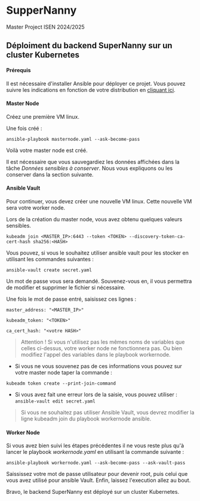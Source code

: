 # SupperNanny
Master Project ISEN 2024/2025

## Déploiment du backend SuperNanny sur un cluster Kubernetes

#### Prérequis ####

Il est nécessaire d'installer Ansible pour déployer ce projet. 
Vous pouvez suivre les indications en fonction de votre distribution en [cliquant ici](https://docs.ansible.com/ansible/latest/installation_guide/installation_distros.html).

#### Master Node ####
Créez une première VM linux. 

Une fois créé : 

```ansible-playbook masternode.yaml --ask-become-pass```

Voilà votre master node est créé. 

Il est nécessaire que vous sauvegardiez les données affichées dans la tâche _Données sensibles à conserver_. Nous vous expliquons ou les conserver dans la section suivante. 

#### Ansible Vault ####

Pour continuer, vous devez créer une nouvelle VM linux. Cette nouvelle VM sera votre worker node. 

Lors de la création du master node, vous avez obtenu quelques valeurs sensibles. 

```kubeadm join <MASTER_IP>:6443 --token <TOKEN> --discovery-token-ca-cert-hash sha256:<HASH>```

Vous pouvez, si vous le souhaitez utiliser ansible vault pour les stocker en utilisant les commandes suivantes : 

```ansible-vault create secret.yaml```

Un mot de passe vous sera demandé. Souvenez-vous en, il vous permettra de modifier et supprimer le fichier si nécessaire.

Une fois le mot de passe entré, saisissez ces lignes : 

```master_address: "<MASTER_IP>"```

```kubeadm_token: "<TOKEN>"```

```ca_cert_hash: "<votre HASH>"```

> Attention ! Si vous n'utilisez pas les mêmes noms de variables que celles ci-dessus, votre worker node ne fonctionnera pas. Ou bien modifiez l'appel des variables dans le playbook workernode. 

- Si vous ne vous souvenez pas de ces informations vous pouvez sur votre master node taper la commande :

```kubeadm token create --print-join-command```

- Si vous avez fait une erreur lors de la saisie, vous pouvez utiliser : ```ansible-vault edit secret.yaml```

> Si vous ne souhaitez pas utiliser Ansible Vault, vous devrez modifier la ligne kubeadm join du playbook workernode ansible.

#### Worker Node ####

Si vous avez bien suivi les étapes précédentes il ne vous reste plus qu'à lancer le playbook _workernode.yaml_ en utilisant la commande suivante : 

```ansible-playbook workernode.yaml --ask-become-pass --ask-vault-pass```

Saississez votre mot de passe utilisateur pour devenir root, puis celui que vous avez utilisé pour ansible Vault. Enfin, laissez l'execution allez au bout. 

Bravo, le backend SuperNanny est déployé sur un cluster Kubernetes. 
